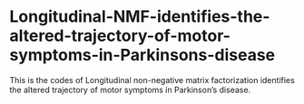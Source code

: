 # Longitudinal-NMF-identifies-the-altered-trajectory-of-motor-symptoms-in-Parkinsons-disease
This is the codes of Longitudinal non-negative matrix factorization identifies the altered trajectory of motor symptoms in Parkinson’s disease. 
